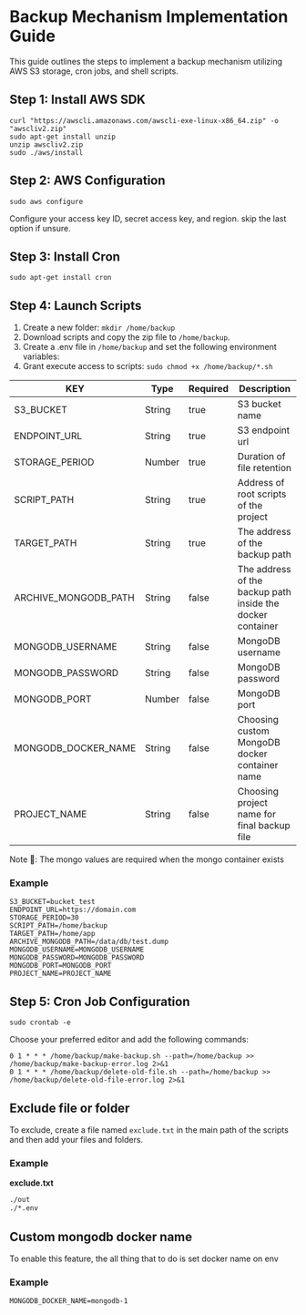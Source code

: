 # Backup Mechanism Implementation Guide

This guide outlines the steps to implement a backup mechanism utilizing AWS S3 storage, cron jobs, and shell scripts.

## Step 1: Install AWS SDK

```shell
curl "https://awscli.amazonaws.com/awscli-exe-linux-x86_64.zip" -o "awscliv2.zip"
sudo apt-get install unzip
unzip awscliv2.zip
sudo ./aws/install
```

## Step 2: AWS Configuration

```shell
sudo aws configure
```

Configure your access key ID, secret access key, and region. skip the last option if unsure.

## Step 3: Install Cron

```shell
sudo apt-get install cron
```

## Step 4: Launch Scripts

1. Create a new folder: `mkdir /home/backup`
2. Download scripts and copy the zip file to `/home/backup`.
3. Create a .env file in `/home/backup` and set the following environment variables:
4. Grant execute access to scripts: `sudo chmod +x /home/backup/*.sh`

| KEY                  | Type   | Required | Description                                                |
|----------------------|--------|----------|------------------------------------------------------------|
| S3_BUCKET            | String | true     | S3 bucket name                                             |
| ENDPOINT_URL         | String | true     | S3 endpoint url                                            |
| STORAGE_PERIOD       | Number | true     | Duration of file retention                                 |
| SCRIPT_PATH          | String | true     | Address of root scripts of the project                     |
| TARGET_PATH          | String | true     | The address of the backup path                             |
| ARCHIVE_MONGODB_PATH | String | false    | The address of the backup path inside the docker container |
| MONGODB_USERNAME     | String | false    | MongoDB username                                           |
| MONGODB_PASSWORD     | String | false    | MongoDB password                                           |
| MONGODB_PORT         | Number | false    | MongoDB port                                               |
| MONGODB_DOCKER_NAME  | String | false    | Choosing custom MongoDB docker container name              |
| PROJECT_NAME         | String | false    | Choosing project name for final backup file                |

Note 📒: The mongo values are required when the mongo container exists

### Example

```text
S3_BUCKET=bucket_test
ENDPOINT_URL=https://domain.com
STORAGE_PERIOD=30
SCRIPT_PATH=/home/backup
TARGET_PATH=/home/app
ARCHIVE_MONGODB_PATH=/data/db/test.dump
MONGODB_USERNAME=MONGODB_USERNAME
MONGODB_PASSWORD=MONGODB_PASSWORD
MONGODB_PORT=MONGODB_PORT
PROJECT_NAME=PROJECT_NAME
```

## Step 5: Cron Job Configuration

```shell
sudo crontab -e
```

Choose your preferred editor and add the following commands:

```shell
0 1 * * * /home/backup/make-backup.sh --path=/home/backup >> /home/backup/make-backup-error.log 2>&1
0 1 * * * /home/backup/delete-old-file.sh --path=/home/backup >> /home/backup/delete-old-file-error.log 2>&1
```

## Exclude file or folder

To exclude, create a file named `exclude.txt` in the main path of the scripts and then add your files and folders.

### Example

**exclude.txt**

```txt
./out
./*.env
```

## Custom mongodb docker name

To enable this feature, the all thing that to do is set docker name on env

### Example

```shell
MONGODB_DOCKER_NAME=mongodb-1
```